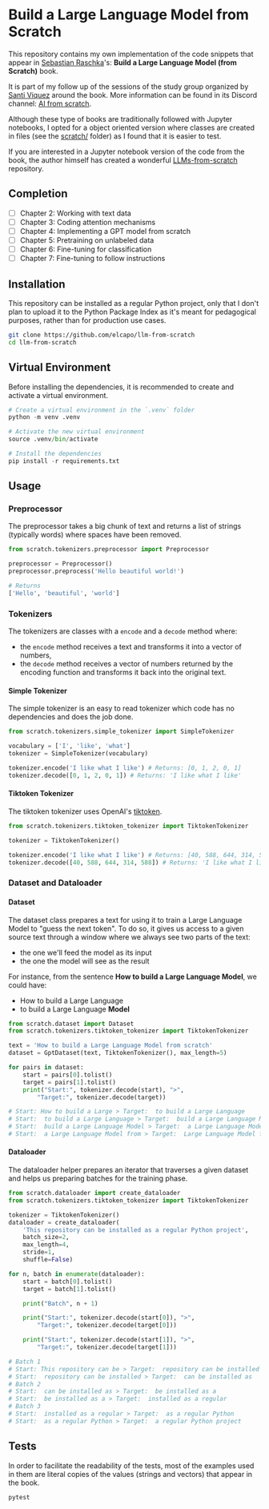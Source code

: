 # Build a Large Language Model from Scratch

This repository contains my own implementation of the code snippets that appear in [Sebastian Raschka](https://github.com/rasbt)'s: **Build a Large Language Model (from Scratch)** book.

It is part of my follow up of the sessions of the study group organized by [Santi Viquez](https://www.santiviquez.com) around the book. More information can be found in its Discord channel: [AI from scratch](https://discord.com/channels/1299408818681286699/).

Although these type of books are traditionally followed with Jupyter notebooks, I opted for a object oriented version where classes are created in files (see the [scratch/](scratch/) folder) as I found that it is easier to test.

If you are interested in a Jupyter notebook version of the code from the book, the author himself has created a wonderful [LLMs-from-scratch](https://github.com/rasbt/LLMs-from-scratch) repository.

## Completion

- [ ] Chapter 2: Working with text data
- [ ] Chapter 3: Coding attention mechanisms
- [ ] Chapter 4: Implementing a GPT model from scratch
- [ ] Chapter 5: Pretraining on unlabeled data
- [ ] Chapter 6: Fine-tuning for classification
- [ ] Chapter 7: Fine-tuning to follow instructions

## Installation

This repository can be installed as a regular Python project, only that I don't plan to upload it to the Python Package Index as it's meant for pedagogical purposes, rather than for production use cases.

```bash
git clone https://github.com/elcapo/llm-from-scratch
cd llm-from-scratch
```

## Virtual Environment

Before installing the dependencies, it is recommended to create and activate a virtual environment.

```python
# Create a virtual environment in the `.venv` folder
python -m venv .venv

# Activate the new virtual environment
source .venv/bin/activate

# Install the dependencies
pip install -r requirements.txt
```

## Usage

### Preprocessor

The preprocessor takes a big chunk of text and returns a list of strings (typically words) where spaces have been removed.

```python
from scratch.tokenizers.preprocessor import Preprocessor

preprocessor = Preprocessor()
preprocessor.preprocess('Hello beautiful world!')

# Returns
['Hello', 'beautiful', 'world']
```

### Tokenizers

The tokenizers are classes with a `encode` and a `decode` method where:

- the `encode` method receives a text and transforms it into a vector of numbers,
- the `decode` method receives a vector of numbers returned by the encoding function and transforms it back into the original text.

#### Simple Tokenizer

The simple tokenizer is an easy to read tokenizer which code has no dependencies and does the job done.

```python
from scratch.tokenizers.simple_tokenizer import SimpleTokenizer

vocabulary = ['I', 'like', 'what']
tokenizer = SimpleTokenizer(vocabulary)

tokenizer.encode('I like what I like') # Returns: [0, 1, 2, 0, 1]
tokenizer.decode([0, 1, 2, 0, 1]) # Returns: 'I like what I like'
```

#### Tiktoken Tokenizer

The tiktoken tokenizer uses OpenAI's [tiktoken](https://github.com/openai/tiktoken).

```python
from scratch.tokenizers.tiktoken_tokenizer import TiktokenTokenizer

tokenizer = TiktokenTokenizer()

tokenizer.encode('I like what I like') # Returns: [40, 588, 644, 314, 588]
tokenizer.decode([40, 588, 644, 314, 588]) # Returns: 'I like what I like'
```

### Dataset and Dataloader

#### Dataset

The dataset class prepares a text for using it to train a Large Language Model to "guess the next token". To do so, it gives us access to a given source text through a window where we always see two parts of the text:

- the one we'll feed the model as its input
- the one the model will see as the result

For instance, from the sentence **How to build a Large Language Model**, we could have:

- How to build a Large Language
- to build a Large Language **Model**

```python
from scratch.dataset import Dataset
from scratch.tokenizers.tiktoken_tokenizer import TiktokenTokenizer

text = 'How to build a Large Language Model from scratch'
dataset = GptDataset(text, TiktokenTokenizer(), max_length=5)

for pairs in dataset:
    start = pairs[0].tolist()
    target = pairs[1].tolist()
    print("Start:", tokenizer.decode(start), ">",
        "Target:", tokenizer.decode(target))

# Start: How to build a Large > Target:  to build a Large Language
# Start:  to build a Large Language > Target:  build a Large Language Model
# Start:  build a Large Language Model > Target:  a Large Language Model from
# Start:  a Large Language Model from > Target:  Large Language Model from scratch
```

#### Dataloader

The dataloader helper prepares an iterator that traverses a given dataset and helps us preparing batches for the training phase.

```python
from scratch.dataloader import create_dataloader
from scratch.tokenizers.tiktoken_tokenizer import TiktokenTokenizer

tokenizer = TiktokenTokenizer()
dataloader = create_dataloader(
    'This repository can be installed as a regular Python project',
    batch_size=2,
    max_length=4,
    stride=1,
    shuffle=False)

for n, batch in enumerate(dataloader):
    start = batch[0].tolist()
    target = batch[1].tolist()

    print("Batch", n + 1)

    print("Start:", tokenizer.decode(start[0]), ">",
        "Target:", tokenizer.decode(target[0]))

    print("Start:", tokenizer.decode(start[1]), ">",
        "Target:", tokenizer.decode(target[1]))

# Batch 1
# Start: This repository can be > Target:  repository can be installed
# Start:  repository can be installed > Target:  can be installed as
# Batch 2
# Start:  can be installed as > Target:  be installed as a
# Start:  be installed as a > Target:  installed as a regular
# Batch 3
# Start:  installed as a regular > Target:  as a regular Python
# Start:  as a regular Python > Target:  a regular Python project
```

## Tests

In order to facilitate the readability of the tests, most of the examples used in them are literal copies of the values (strings and vectors) that appear in the book.

```bash
pytest
```
